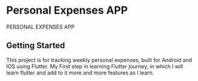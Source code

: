 # Personal Expenses APP

PERSONAL EXPENSES APP

## Getting Started

This project is for tracking weekly personal expenses, built for Android and IOS using Flutter.
My First step in learning Flutter journey, in which I will learn flutter and add to it more and
more features as I learn.

